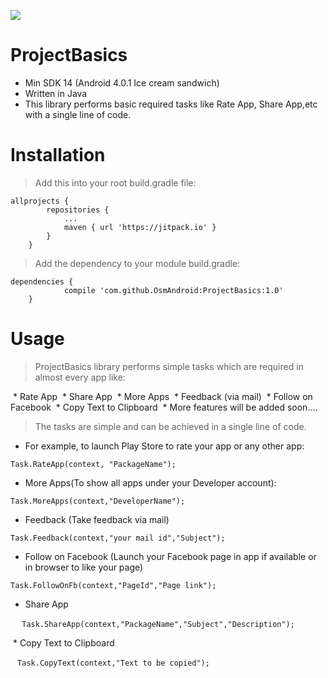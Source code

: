 
[![](https://jitpack.io/v/OsmAndroid/ProjectBasics.svg)](https://jitpack.io/#OsmAndroid/ProjectBasics)


# ProjectBasics
* Min SDK 14 (Android 4.0.1 Ice cream sandwich)
* Written in Java
* This library performs basic required tasks like Rate App, Share App,etc with a single line of code.

# Installation
>Add this into your root build.gradle file:
```
allprojects {
		repositories {
			...
			maven { url 'https://jitpack.io' }
		}
	}
  ```

>Add the dependency to your module build.gradle:
```
dependencies {
	        compile 'com.github.OsmAndroid:ProjectBasics:1.0'
	}

  ```
  
  # Usage


 > ProjectBasics library performs simple tasks which are required in almost every app like:


  * Rate App
  * Share App
  * More Apps 
  * Feedback (via mail)
  * Follow on Facebook
  * Copy Text to Clipboard
  * More features will be added soon....
  
  > The tasks are simple and can be achieved in a single line of code.
  
  * For example, to launch Play Store to rate your app or any other app:
  ```
  Task.RateApp(context, "PackageName");
  ```
  
  
  * More Apps(To show all apps under your Developer account):
   ```
  Task.MoreApps(context,"DeveloperName");
 ```

  
  
  * Feedback (Take feedback via mail)
  

   ```
   Task.Feedback(context,"your mail id","Subject");
  ```
  
  * Follow on Facebook (Launch your Facebook page in app if available or in browser to like your page)

  ```
  Task.FollowOnFb(context,"PageId","Page link");
  ```
  
  * Share App
  
  ```
  Task.ShareApp(context,"PackageName","Subject","Description");
   ```
  
  * Copy Text to Clipboard
  
  
    ```
  Task.CopyText(context,"Text to be copied");
    ```
  
  

  

